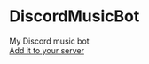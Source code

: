 # DiscordMusicBot
 My Discord music bot
<br>
[Add it to your server](https://musicbot.cybercake.net/)

